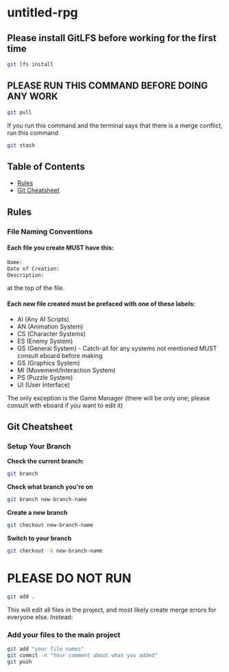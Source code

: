 # untitled-rpg

## **Please install GitLFS before working for the first time**
   ```sh
   git lfs install
   ```

## **PLEASE RUN THIS COMMAND BEFORE DOING ANY WORK**
   ```sh
   git pull
   ```
   If you run this command and the terminal says that there is a merge conflict, run this command
   ```sh
   git stash
   ```

## Table of Contents
- [Rules](##rules)
- [Git Cheatsheet](##git-cheatsheet)

## **Rules**

### **File Naming Conventions**

#### Each file you create **MUST** have this:
   ```sh
   Name:
   Date of Creation:
   Description:
   ```
at the top of the file.

#### Each new file created must be prefaced with one of these labels:
- AI (Any AI Scripts)
- AN (Animation System)
- CS (Character Systems)
- ES (Enemy System)
- GS (General System) - Catch-all for any systems not mentioned MUST consult eboard before making
- GS (Graphics System)
- MI (Movement/Interaction System)
- PS (Puzzle System)
- UI (User Interface)
  
The only exception is the Game Manager (there will be only one; please consult with eboard if you want to edit it)

## **Git Cheatsheet**

### **Setup Your Branch**

**Check the current branch:**
   ```sh
   git branch
   ```
**Check what branch you're on**
   ```sh
   git branch new-branch-name
   ```
**Create a new branch**
   ```sh
   git checkout new-branch-name
   ```
**Switch to your branch**
   ```sh
   git checkout -b new-branch-name
   ```
# PLEASE DO NOT RUN
   ```sh
   git add .
   ```
This will edit all files in the project, and most likely create merge errors for everyone else. Instead:

### Add your files to the main project
   ```sh
   git add "your file names"
   git commit -m "Your comment about what you added"
   git push
   ```
